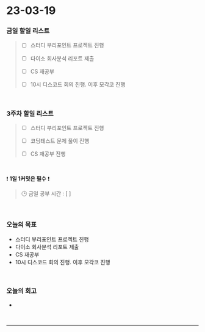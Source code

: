 # 23-03-19
### 금일 할일 리스트
> - [ ]  스터디 부리포인트 프로젝트 진행
>
> - [ ]  다이소 회사분석 리포트 제출
>
> - [ ]  CS 재공부
>
> - [ ]  10시 디스코드 회의 진행. 이후 모각코 진행


<br/>

### 3주차 할일 리스트  
> - [ ]  스터디 부리포인트 프로젝트 진행
>
> - [ ]  코딩테스트 문제 풀이 진행
>
> - [ ]  CS 재공부 진행

<br/>

❗ **1일 1커밋은 필수** ❗
> 🕒 금일 공부 시간 : [  ]
  
<br/>

### 오늘의 목표
- 스터디 부리포인트 프로젝트 진행
- 다이소 회사분석 리포트 제출
- CS 재공부
- 10시 디스코드 회의 진행. 이후 모각코 진행

<br>

### 오늘의 회고
- 


<br/>

------------  